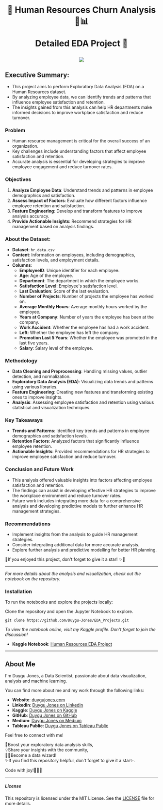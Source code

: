 <h1 align="center">
📍 Human Resources Churn Analysis  👥📊
  
Detailed EDA Project 🚀
</h1>

<p align="center">
  <img src="https://y.yarn.co/b27efbb8-d922-47e5-ba09-dc3c28b2021d_text.gif">
</p>

## Executive Summary:

- This project aims to perform Exploratory Data Analysis (EDA) on a Human Resources dataset.
- By analyzing employee data, we can identify trends and patterns that influence employee satisfaction and retention.
- The insights gained from this analysis can help HR departments make informed decisions to improve workplace satisfaction and reduce turnover.

### Problem

- Human resource management is critical for the overall success of an organization.
- Key challenges include understanding factors that affect employee satisfaction and retention.
- Accurate analysis is essential for developing strategies to improve employee engagement and reduce turnover rates.

### Objectives

1. **Analyze Employee Data**: Understand trends and patterns in employee demographics and satisfaction.
2. **Assess Impact of Factors**: Evaluate how different factors influence employee retention and satisfaction.
3. **Feature Engineering**: Develop and transform features to improve analysis accuracy.
4. **Provide Actionable Insights**: Recommend strategies for HR management based on analysis findings.

### About the Dataset:

- **Dataset**: `hr_data.csv`
- **Content**: Information on employees, including demographics, satisfaction levels, and employment details.
- **Columns**:
    - **EmployeeID**: Unique identifier for each employee.
    - **Age**: Age of the employee.
    - **Department**: The department in which the employee works.
    - **Satisfaction Level**: Employee's satisfaction level.
    - **Last Evaluation**: Score of the last evaluation.
    - **Number of Projects**: Number of projects the employee has worked on.
    - **Average Monthly Hours**: Average monthly hours worked by the employee.
    - **Years at Company**: Number of years the employee has been at the company.
    - **Work Accident**: Whether the employee has had a work accident.
    - **Left**: Whether the employee has left the company.
    - **Promotion Last 5 Years**: Whether the employee was promoted in the last five years.
    - **Salary**: Salary level of the employee.

### Methodology

- **Data Cleaning and Preprocessing**: Handling missing values, outlier detection, and normalization.
- **Exploratory Data Analysis (EDA)**: Visualizing data trends and patterns using various libraries.
- **Feature Engineering**: Creating new features and transforming existing ones to improve insights.
- **Analysis**: Assessing employee satisfaction and retention using various statistical and visualization techniques.

### Key Takeaways

- **Trends and Patterns**: Identified key trends and patterns in employee demographics and satisfaction levels.
- **Retention Factors**: Analyzed factors that significantly influence employee retention.
- **Actionable Insights**: Provided recommendations for HR strategies to improve employee satisfaction and reduce turnover.

### Conclusion and Future Work

- This analysis offered valuable insights into factors affecting employee satisfaction and retention.
- The findings can assist in developing effective HR strategies to improve the workplace environment and reduce turnover rates.
- Future work includes integrating more data for a comprehensive analysis and developing predictive models to further enhance HR management strategies.

### Recommendations

- Implement insights from the analysis to guide HR management strategies.
- Consider integrating additional data for more accurate analysis.
- Explore further analysis and predictive modelling for better HR planning.

📍If you enjoyed this project, don't forget to give it a star! ✨🌟

---

*For more details about the analysis and visualization, check out the notebook on the repository.*

### Installation

To run the notebooks and explore the projects locally:

Clone the repository and open the Jupyter Notebook to explore.

    git clone https://github.com/Duygu-Jones/EDA_Projects.git


*To view the notebook online, visit my Kaggle profile. Don't forget to join the discussion!*

- **Kaggle Notebook**: [Human Resources EDA Project](https://www.kaggle.com/code/duygujones/human-resources-eda-project)

---

## About Me

I'm Duygu Jones, a Data Scientist, passionate about data visualization, analysis and machine learning. <br>

You can find more about me and my work through the following links:

- **Website**: [duygujones.com](https://duygujones.vercel.app/)
- **LinkedIn**: [Duygu Jones on LinkedIn](https://www.linkedin.com/in/duygujones/)
- **Kaggle**: [Duygu Jones on Kaggle](https://www.kaggle.com/duygujones)
- **GitHub**: [Duygu Jones on GitHub](https://github.com/Duygu-Jones)
- **Medium**: [Duygu Jones on Medium](https://medium.com/@duygujones)
- **Tableau Public**: [Duygu Jones on Tableau Public](https://public.tableau.com/app/profile/duygu.jones/vizzes)

Feel free to connect with me!<br>

🎯Boost your exploratory data analysis skills,<br> 
💡Share your insights with the community, <br>
👩‍💻Become a data wizard! <br>
✨If you find this repository helpful, don't forget to give it a star✨.<br>

Code with joy!👩‍💻✨

---

##### License

This repository is licensed under the MIT License. See the [LICENSE](LICENSE) file for more details.
